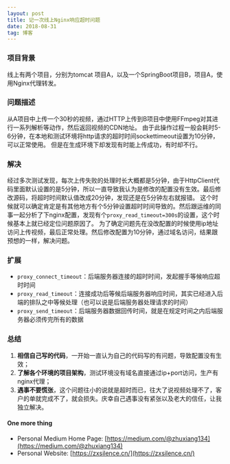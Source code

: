 ```yaml
---
layout: post
title: 记一次线上Nginx响应超时问题
date: 2018-08-31
tag: 博客
---
```


### 项目背景
线上有两个项目，分别为tomcat 项目A，以及一个SpringBoot项目B，项目A，使用Nginx代理转发。

### 问题描述
从A项目中上传一个30秒的视频，通过HTTP上传到B项目中使用FFmpeg对其进行一系列解析等动作，然后返回视频的CDN地址。
由于此操作过程一般会耗时5-6分钟，在本地和测试环境将http请求的超时时间sockettimeout设置为10分钟，可以正常使用。
但是在生成环境下却发现有时能上传成功，有时却不行。

### 解决
经过多次测试发现，每次上传失败的处理时长大概都是5分钟，由于HttpClient代码里面默认设置的是5分钟，所以一直导致我认为是修改的配置没有生效。最后修改源码，将超时时间默认值改成20分钟，发现还是在5分钟左右就报错。
这个时候就可以确定肯定是有其他地方有个5分钟设置超时时间导致的。然后跟运维的同事一起分析了下nginx配置，发现有个`proxy_read_timeout=300s`的设置，这个时候基本上就已经定位问题原因了。
为了确定问题先在没改配置的时候使用ip地址访问上传视频，最后正常处理。然后修改配置为10分钟，通过域名访问，结果跟预想的一样，解决问题。

### 扩展
- `proxy_connect_timeout`：后端服务器连接的超时时间，发起握手等候响应超时时间
- `proxy_read_timeout`：连接成功后等候后端服务器响应时间，其实已经进入后端的排队之中等候处理（也可以说是后端服务器处理请求的时间）
- `proxy_send_timeout`：后端服务器数据回传时间，就是在规定时间之内后端服务器必须传完所有的数据

### 总结
1. **相信自己写的代码**，一开始一直认为自己的代码写的有问题，导致配置没有生效；
2. **了解各个环境的项目架构**，测试环境没有域名直接通过ip+port访问，生产有nginx代理；
3. **遇事不要慌张**，这个问题往小的说就是超时而已，往大了说视频处理不了，客户的单就完成不了，就会损失。庆幸自己遇事没有紧张以及老大的信任，让我独立解决。

#### One more thing
- Personal Medium Home Page: [https://medium.com/@zhuxiang134](https://medium.com/@zhuxiang134)
- Personal Website: [https://zxsilence.cn/](https://zxsilence.cn/)